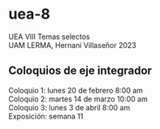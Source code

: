 # uea-8
UEA VIII Temas selectos  
UAM LERMA, Hernani Villaseñor 2023
## Coloquios de eje integrador
Coloquio 1: lunes 20 de febrero 8:00 am  
Coloquio 2: martes 14 de marzo 10:00 am  
Coloquio 3: lunes 3 de  abril 8:00 am  
Exposición: semana 11  

